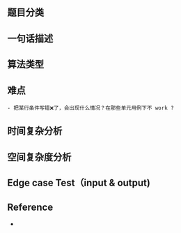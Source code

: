 ## 题目分类

## 一句话描述

## 算法类型

## 难点
    - 把某行条件写错❌了，会出现什么情况？在那些单元用例下不 work ?

## 时间复杂分析

## 空间复杂度分析

## Edge case Test（input & output)

## Reference 
- 
